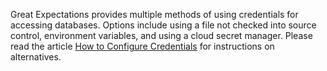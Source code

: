 Great Expectations provides multiple methods of using credentials for accessing databases.
Options include using a file not checked into source control, environment variables, and using a cloud secret manager.
Please read the article [How to Configure Credentials](../../setup/configuring_data_contexts/how_to_configure_credentials) for instructions on alternatives.
